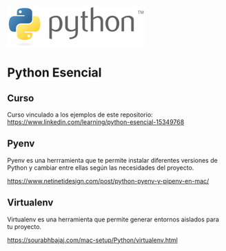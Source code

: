 ![Python Logo](./assets/logo-python.png)

# Python Esencial

## Curso

Curso vinculado a los ejemplos de este repositorio: https://www.linkedin.com/learning/python-esencial-15349768

## Pyenv

Pyenv es una herrramienta que te permite instalar diferentes versiones de Python y cambiar entre ellas según las necesidades del proyecto.

https://www.netinetidesign.com/post/python-pyenv-y-pipenv-en-mac/

## Virtualenv

Virtualenv es una herramienta que permite generar entornos aislados para tu proyecto.

https://sourabhbajaj.com/mac-setup/Python/virtualenv.html
